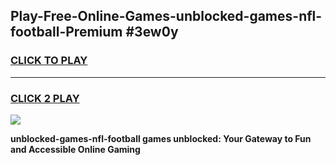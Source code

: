 
## Play-Free-Online-Games-unblocked-games-nfl-football-Premium #3ew0y
<h3>
<a href="https://premium.freeplayer.one?title=unblocked-games-nfl-football&ref=8M">CLICK TO PLAY</a></h3>
<hr>

<h3>
<a href="https://premium.freeplayer.one?title=unblocked-games-nfl-football&ref=8M">CLICK 2 PLAY</a>
  
</h3>

<a href="https://premium.freeplayer.one?title=unblocked-games-nfl-football&ref=8M"><img src="https://clearcache.store/games.png"></a>


**unblocked-games-nfl-football games unblocked: Your Gateway to Fun and Accessible Online Gaming**
